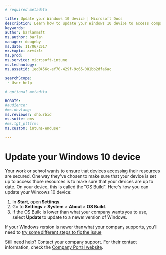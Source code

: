 ```yaml
---
# required metadata

title: Update your Windows 10 device | Microsoft Docs
description: Learn how to update your Windows 10 device to access company resources.
keywords:
author: barlanmsft
ms.author: barlan
manager: dougeby
ms.date: 11/06/2017
ms.topic: article
ms.prod:
ms.service: microsoft-intune
ms.technology:
ms.assetid: 1ed8456c-ef70-429f-9c65-081bb2dfa6ac

searchScope:
 - User help

# optional metadata

ROBOTS:   
#audience:
#ms.devlang:
ms.reviewer: shburbid
ms.suite: ems
#ms.tgt_pltfrm:
ms.custom: intune-enduser

---
```


# Update your Windows 10 device

Your work or school wants to ensure that devices accessing their resources are secured. One way they've chosen to make sure that your device is set up to access those resources is to make sure that your devices are up to date. On your device, this is called the "OS Build". Here's how you can update your Windows 10 device:

1. In **Start**, open **Settings**.
2. Go to **Settings** > **System** > **About** > **OS Build**.
3. If the OS Build is lower than what your company wants you to use, select **Update** to update to a newer version of Windows.

If your Windows version is newer than what your company supports, you'll need to [try some different steps to fix the issue](your-windows-version-isnt-yet-supported.md)

Still need help? Contact your company support. For their contact information, check the [Company Portal website](https://portal.manage.microsoft.com#HelpDeskDialog).
